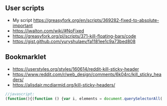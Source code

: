 ## User scripts

- My script https://greasyfork.org/en/scripts/369282-fixed-to-absolute-important
- https://iwalton.com/wiki/#NoFixed
- https://greasyfork.org/pl/scripts/371-kill-floating-bars/code
- https://gist.github.com/yuryshulaev/fa1181ee1c9a73bed808

## Bookmarklet

- https://userstyles.org/styles/160614/reddit-kill-sticky-header
- https://www.reddit.com/r/web_design/comments/6k04rc/kill_sticky_headers/
- https://alisdair.mcdiarmid.org/kill-sticky-headers/

```javascript
//javascript:
(function(){(function () {var i, elements = document.querySelectorAll('body *');for (i = 0; i < elements.length; i++) {if (getComputedStyle(elements[i]).position.startsWith('fixed')) {elements[i].style.setProperty("position", "absolute", "important");}}})()})()
```